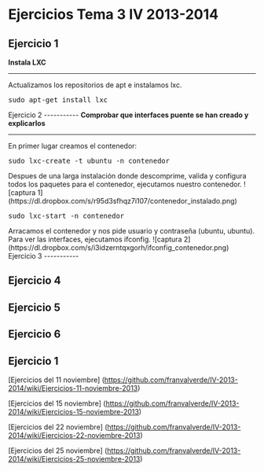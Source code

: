 Ejercicios Tema 3 IV 2013-2014
==============================
Ejercicio 1
-----------
<strong>Instala LXC</strong>
<hr>
Actualizamos los repositorios de apt e instalamos lxc. 
<pre>
sudo apt-get install lxc
</pre>
Ejercicio 2
-----------
<strong>Comprobar que interfaces puente se han creado y explicarlos</strong>
<hr>
En primer lugar creamos el contenedor:
<pre>
sudo lxc-create -t ubuntu -n contenedor
</pre>
Despues de una larga instalación donde descomprime, valida y configura todos los paquetes para el contenedor, ejecutamos nuestro contenedor.
![captura 1] (https://dl.dropbox.com/s/r95d3sfhqz7i107/contenedor_instalado.png)
<pre>
sudo lxc-start -n contenedor
</pre>
Arracamos el contenedor y nos pide usuario y contraseña (ubuntu, ubuntu).
Para ver las interfaces, ejecutamos ifconfig.
![captura 2] (https://dl.dropbox.com/s/i3idzerntqxgorh/ifconfig_contenedor.png)
Ejercicio 3
-----------



Ejercicio 4
-----------



Ejercicio 5
-----------



Ejercicio 6
-----------


Ejercicio 1
-----------


[Ejercicios del 11 noviembre] (https://github.com/franvalverde/IV-2013-2014/wiki/Ejercicios-11-noviembre-2013)

[Ejercicios del 15 noviembre] (https://github.com/franvalverde/IV-2013-2014/wiki/Ejercicios-15-noviembre-2013)

[Ejercicios del 22 noviembre] (https://github.com/franvalverde/IV-2013-2014/wiki/Ejercicios-22-noviembre-2013)

[Ejercicios del 25 noviembre] (https://github.com/franvalverde/IV-2013-2014/wiki/Ejercicios-25-noviembre-2013)
